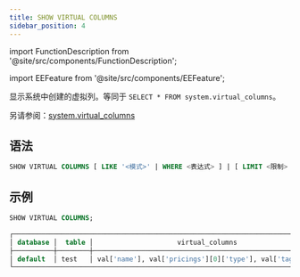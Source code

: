 ```yaml
---
title: SHOW VIRTUAL COLUMNS
sidebar_position: 4
---
```

import FunctionDescription from '@site/src/components/FunctionDescription';

<FunctionDescription description="引入或更新于：v1.2.271"/>

import EEFeature from '@site/src/components/EEFeature';

<EEFeature featureName='虚拟列'/>

显示系统中创建的虚拟列。等同于 `SELECT * FROM system.virtual_columns`。

另请参阅：[system.virtual_columns](../../../00-sql-reference/20-system-tables/system-virtual-columns.md)

## 语法

```sql
SHOW VIRTUAL COLUMNS [ LIKE '<模式>' | WHERE <表达式> ] | [ LIMIT <限制> ]
```

## 示例

```sql
SHOW VIRTUAL COLUMNS;

┌─────────────────────────────────────────────────────────────────────────────┐
│ database │  table │                     virtual_columns                     │
├──────────┼────────┼─────────────────────────────────────────────────────────┤
│ default  │ test   │ val['name'], val['pricings'][0]['type'], val['tags'][0] │
└─────────────────────────────────────────────────────────────────────────────┘
```